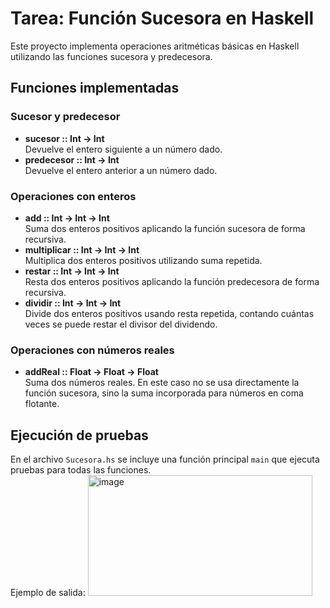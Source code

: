 # Tarea: Función Sucesora en Haskell

Este proyecto implementa operaciones aritméticas básicas en Haskell utilizando las funciones sucesora y predecesora.

## Funciones implementadas

### Sucesor y predecesor
- **sucesor :: Int -> Int**  
  Devuelve el entero siguiente a un número dado.  
- **predecesor :: Int -> Int**  
  Devuelve el entero anterior a un número dado.  

### Operaciones con enteros
- **add :: Int -> Int -> Int**  
  Suma dos enteros positivos aplicando la función sucesora de forma recursiva.  
- **multiplicar :: Int -> Int -> Int**  
  Multiplica dos enteros positivos utilizando suma repetida.  
- **restar :: Int -> Int -> Int**  
  Resta dos enteros positivos aplicando la función predecesora de forma recursiva.  
- **dividir :: Int -> Int -> Int**  
  Divide dos enteros positivos usando resta repetida, contando cuántas veces se puede restar el divisor del dividendo.  

### Operaciones con números reales
- **addReal :: Float -> Float -> Float**  
  Suma dos números reales. En este caso no se usa directamente la función sucesora, sino la suma incorporada para números en coma flotante.  

## Ejecución de pruebas

En el archivo `Sucesora.hs` se incluye una función principal `main` que ejecuta pruebas para todas las funciones.  
Ejemplo de salida:
<img width="359" height="193" alt="image" src="https://github.com/user-attachments/assets/0395f665-3cf1-4e5a-887e-180210859724" />
